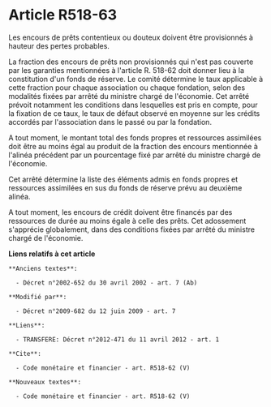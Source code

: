 # Article R518-63

Les encours de prêts contentieux ou douteux doivent être provisionnés à hauteur des pertes probables. 

La fraction des encours de prêts non provisionnés qui n'est pas couverte par les garanties mentionnées à l'article R. 518-62
doit donner lieu à la constitution d'un fonds de réserve. Le comité détermine le taux applicable à cette fraction pour chaque
association ou chaque fondation, selon des modalités fixées par arrêté du ministre chargé de l'économie. Cet arrêté prévoit
notamment les conditions dans lesquelles est pris en compte, pour la fixation de ce taux, le taux de défaut observé en
moyenne sur les crédits accordés par l'association dans le passé ou par la fondation.

A tout moment, le montant total des fonds propres et ressources assimilées doit être au moins égal au produit de la fraction
des encours mentionnée à l'alinéa précédent par un pourcentage fixé par arrêté du ministre chargé de l'économie. 

Cet arrêté détermine la liste des éléments admis en fonds propres et ressources assimilées en sus du fonds de réserve prévu
au deuxième alinéa.

A tout moment, les encours de crédit doivent être financés par des ressources de durée au moins égale à celle des prêts. Cet
adossement s'apprécie globalement, dans des conditions fixées par arrêté du ministre chargé de l'économie.

**Liens relatifs à cet article**

	**Anciens textes**:

	  - Décret n°2002-652 du 30 avril 2002 - art. 7 (Ab)

	**Modifié par**:

	  - Décret n°2009-682 du 12 juin 2009 - art. 7

	**Liens**:

	  - TRANSFERE: Décret n°2012-471 du 11 avril 2012 - art. 1

	**Cite**:

	  - Code monétaire et financier - art. R518-62 (V)

	**Nouveaux textes**:

	  - Code monétaire et financier - art. R518-62 (V)
